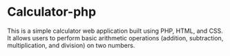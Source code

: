 # Calculator-php
This is a simple calculator web application built using PHP, HTML, and CSS. It allows users to perform basic arithmetic operations (addition, subtraction, multiplication, and division) on two numbers.
